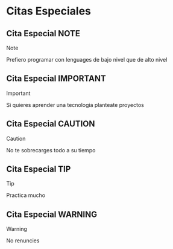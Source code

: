 <!-- Autor: Daniel Benjamin Perez Morales -->
<!-- GitHub: https://github.com/DanielPerezMoralesDev13 -->
<!-- Correo electrónico: danielperezdev@proton.me  -->

# Citas Especiales

## Cita Especial NOTE

> [!NOTE]
> Prefiero programar con lenguages de bajo nivel que de alto nivel

## Cita Especial IMPORTANT

> [!IMPORTANT]
> Si quieres aprender una tecnologia planteate proyectos

## Cita Especial CAUTION

> [!CAUTION]
> No te sobrecarges todo a su tiempo

## Cita Especial TIP

> [!TIP]
> Practica mucho

## Cita Especial WARNING

> [!WARNING]
> No renuncies
